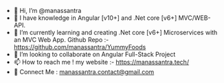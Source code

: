- 👋 Hi, I’m @manassantra
- 👀 I have knowledge in Angular [v10+] and .Net core [v6+] MVC/WEB-API.
- 🌱 I’m currently learning and creating .Net core [v6+] Microservices 
      with an MVC Web App. Github Repo :- https://github.com/manassantra/YummyFoods
- 💞️ I’m looking to collaborate on Angular Full-Stack Project
- 📫 How to reach me ! my website :- https://manassantra.tech/
- 📧 Connect Me : manassantra.contact@gmail.com

<!---
manassantra/manassantra is a ✨ special ✨ repository because its `README.md` (this file) appears on your GitHub profile.
You can click the Preview link to take a look at your changes.
--->
